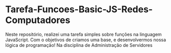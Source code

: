 # Tarefa-Funcoes-Basic-JS-Redes-Computadores
Neste repositório, realizei uma tarefa simples sobre funções na linguagem JavaScript. Com o objetivos de criamos uma base, e desenvolvermos nossa lógica de programação! Na disciplina de Administração de Servidores
